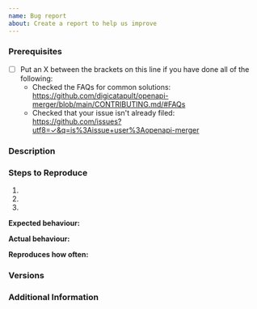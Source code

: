 ```yaml
---
name: Bug report
about: Create a report to help us improve
---
```


<!--

Have you read Digital Catapult's Code of Conduct? By filing an Issue, you are expected to comply with it, including treating everyone with respect: https://github.com/digicatapult/openapi-merger/.github/blob/main/CODE_OF_CONDUCT.md

-->

### Prerequisites

- [ ] Put an X between the brackets on this line if you have done all of the following:
  - Checked the FAQs for common solutions: <https://github.com/digicatapult/openapi-merger/blob/main/CONTRIBUTING.md/#FAQs>
  - Checked that your issue isn't already filed: <https://github.com/issues?utf8=✓&q=is%3Aissue+user%3Aopenapi-merger>

### Description

<!-- Description of the issue -->

### Steps to Reproduce

1. <!-- First Step -->
2. <!-- Second Step -->
3. <!-- and so on… -->

**Expected behaviour:**

<!-- What you expect to happen -->

**Actual behaviour:**

<!-- What actually happens -->

**Reproduces how often:**

<!-- What percentage of the time does it reproduce? -->

### Versions

<!-- You can get this information from copy and pasting the version on the home page or via package.json. Also, please include the OS and what version of the OS you're running. -->

### Additional Information

<!-- Any additional information, configuration or data that might be necessary to reproduce the issue. -->
